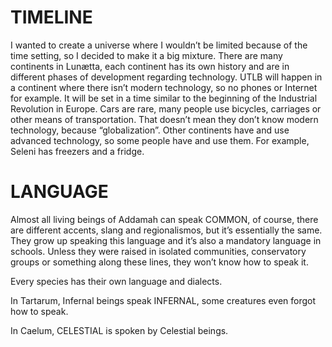 # TIMELINE

I wanted to create a universe where I wouldn’t be limited because of the time setting, so I decided to make it a big mixture. There are many continents in Lunætta, each continent has its own history and are in different phases of development regarding technology.
UTLB will happen in a continent where there isn’t modern technology, so no phones or Internet for example. It will be set in a time similar to the beginning of the Industrial Revolution in Europe. Cars are rare, many people use bicycles, carriages or other means of transportation. That doesn’t mean they don’t know modern technology, because “globalization”. Other continents have and use advanced technology, so some people have and use them. For example, Seleni has freezers and a fridge.

# LANGUAGE

Almost all living beings of Addamah can speak COMMON, of course, there are different accents, slang and regionalismos, but it’s essentially the same. They grow up speaking this language and it’s also a mandatory language in schools. Unless they were raised in isolated communities, conservatory groups or something along these lines, they won’t know how to speak it. 

Every species has their own language and dialects.

In Tartarum, Infernal beings speak INFERNAL, some creatures even forgot how to speak.

In Caelum, CELESTIAL is spoken by Celestial beings.